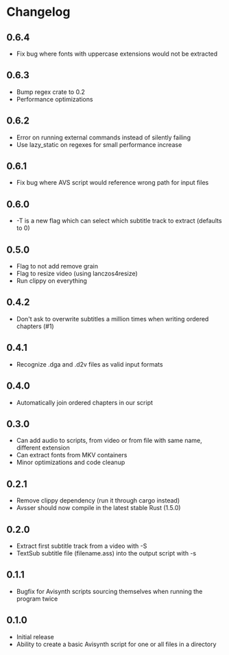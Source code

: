 # Changelog

## 0.6.4
* Fix bug where fonts with uppercase extensions would not be extracted

## 0.6.3
* Bump regex crate to 0.2
* Performance optimizations

## 0.6.2
* Error on running external commands instead of silently failing
* Use lazy_static on regexes for small performance increase

## 0.6.1
* Fix bug where AVS script would reference wrong path for input files

## 0.6.0
* -T is a new flag which can select which subtitle track to extract (defaults to 0)

## 0.5.0
* Flag to not add remove grain
* Flag to resize video (using lanczos4resize)
* Run clippy on everything

## 0.4.2
* Don't ask to overwrite subtitles a million times when writing ordered chapters (#1)

## 0.4.1
* Recognize .dga and .d2v files as valid input formats

## 0.4.0
* Automatically join ordered chapters in our script

## 0.3.0
* Can add audio to scripts, from video or from file with same name, different extension
* Can extract fonts from MKV containers
* Minor optimizations and code cleanup

## 0.2.1

* Remove clippy dependency (run it through cargo instead)
* Avsser should now compile in the latest stable Rust (1.5.0)

## 0.2.0

* Extract first subtitle track from a video with -S
* TextSub subtitle file (filename.ass) into the output script with -s

## 0.1.1

* Bugfix for Avisynth scripts sourcing themselves when running the program twice

## 0.1.0

* Initial release
* Ability to create a basic Avisynth script for one or all files in a directory
